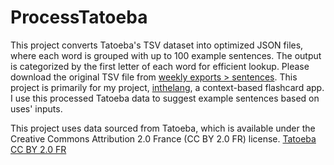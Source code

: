 # ProcessTatoeba

This project converts Tatoeba's TSV dataset into optimized JSON files, where each word is grouped with up to 100 example sentences. The output is categorized by the first letter of each word for efficient lookup. Please download the original TSV file from [weekly exports > sentences](https://tatoeba.org/en/downloads). This project is primarily for my project, [inthelang](https://github.com/koichincom/inthelang), a context-based flashcard app. I use this processed Tatoeba data to suggest example sentences based on uses' inputs.

This project uses data sourced from Tatoeba, which is available under the Creative Commons Attribution 2.0 France (CC BY 2.0 FR) license. [Tatoeba](https://tatoeba.org/) [CC BY 2.0 FR](https://creativecommons.org/licenses/by/2.0/fr/)
